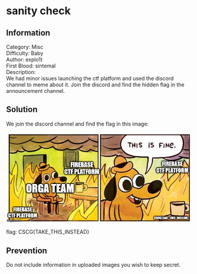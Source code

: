 # sanity check

## Information
Category: Misc   
Difficulty: Baby   
Author: explo1t   
First Blood: sintemal   
Description:   
We had minor issues launching the ctf platform and used the discord channel to meme about it. Join the discord and find the hidden flag in the announcement channel.

## Solution

We join the discord channel and find the flag in this image:

![](meme.jpg)


flag: CSCG{TAKE_THIS_INSTEAD}

## Prevention

Do not include information in uploaded images you wish to keep secret.
